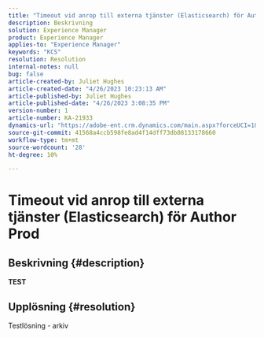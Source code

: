 ```yaml
---
title: "Timeout vid anrop till externa tjänster (Elasticsearch) för Author Prod"
description: Beskrivning
solution: Experience Manager
product: Experience Manager
applies-to: "Experience Manager"
keywords: "KCS"
resolution: Resolution
internal-notes: null
bug: false
article-created-by: Juliet Hughes
article-created-date: "4/26/2023 10:23:13 AM"
article-published-by: Juliet Hughes
article-published-date: "4/26/2023 3:08:35 PM"
version-number: 1
article-number: KA-21933
dynamics-url: "https://adobe-ent.crm.dynamics.com/main.aspx?forceUCI=1&pagetype=entityrecord&etn=knowledgearticle&id=4c95f155-1ce4-ed11-a7c7-6045bd0061cb"
source-git-commit: 41568a4ccb598fe8ad4f14dff73db08133178660
workflow-type: tm+mt
source-wordcount: '28'
ht-degree: 10%

---
```


# Timeout vid anrop till externa tjänster (Elasticsearch) för Author Prod

## Beskrivning {#description}


<b>TEST</b>


## Upplösning {#resolution}


Testlösning - arkiv
